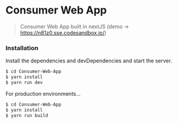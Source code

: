 # Consumer Web App

> Consumer Web App built in nextJS (demo -> https://n81z0.sse.codesandbox.io/)

### Installation

Install the dependencies and devDependencies and start the server.

```sh
$ cd Consumer-Web-App
$ yarn install
$ yarn run dev
```

For production environments...

```sh
$ cd Consumer-Web-App
$ yarn install
$ yarn run build
```
